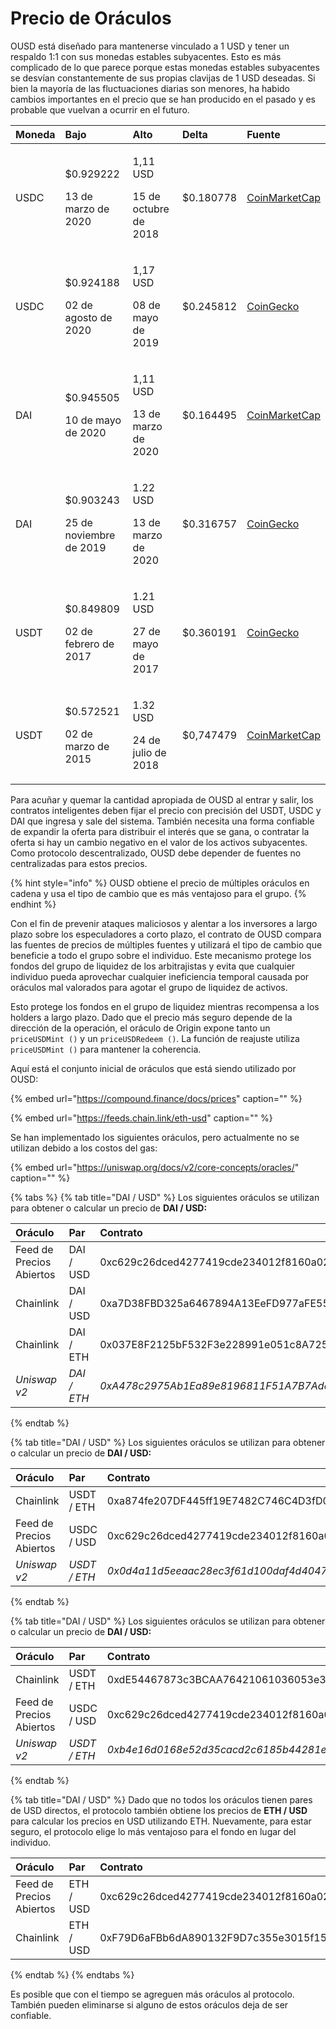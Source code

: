 # Precio de Oráculos

OUSD está diseñado para mantenerse vinculado a 1 USD y tener un respaldo 1:1 con sus monedas estables subyacentes. Esto es más complicado de lo que parece porque estas monedas estables subyacentes se desvían constantemente de sus propias clavijas de 1 USD deseadas. Si bien la mayoría de las fluctuaciones diarias son menores, ha habido cambios importantes en el precio que se han producido en el pasado y es probable que vuelvan a ocurrir en el futuro.

<table>
  <thead>
    <tr>
      <th style="text-align:left">Moneda</th>
      <th style="text-align:left"><b>Bajo</b>
      </th>
      <th style="text-align:left"><b>Alto</b>
      </th>
      <th style="text-align:left"><b>Delta</b>
      </th>
      <th style="text-align:left"><b>Fuente</b>
      </th>
    </tr>
  </thead>
  <tbody>
    <tr>
      <td style="text-align:left">USDC</td>
      <td style="text-align:left">
        <p>$0.929222</p>
        <p>13 de marzo de 2020</p>
      </td>
      <td style="text-align:left">
        <p>1,11 USD</p>
        <p>15 de octubre de 2018</p>
      </td>
      <td style="text-align:left">$0.180778</td>
      <td style="text-align:left"><a href="https://coinmarketcap.com/currencies/usd-coin/">CoinMarketCap</a>
      </td>
    </tr>
    <tr>
      <td style="text-align:left">USDC</td>
      <td style="text-align:left">
        <p>$0.924188</p>
        <p>02 de agosto de 2020</p>
      </td>
      <td style="text-align:left">
        <p>1,17 USD</p>
        <p>08 de mayo de 2019</p>
      </td>
      <td style="text-align:left">$0.245812</td>
      <td style="text-align:left"><a href="https://www.coingecko.com/en/coins/usd-coin">CoinGecko</a>
      </td>
    </tr>
    <tr>
      <td style="text-align:left">DAI</td>
      <td style="text-align:left">
        <p>$0.945505</p>
        <p>10 de mayo de 2020</p>
      </td>
      <td style="text-align:left">
        <p>1,11 USD</p>
        <p>13 de marzo de 2020</p>
      </td>
      <td style="text-align:left">$0.164495</td>
      <td style="text-align:left"><a href="https://coinmarketcap.com/currencies/multi-collateral-dai/">CoinMarketCap</a>
      </td>
    </tr>
    <tr>
      <td style="text-align:left">DAI</td>
      <td style="text-align:left">
        <p>$0.903243</p>
        <p>25 de noviembre de 2019</p>
      </td>
      <td style="text-align:left">
        <p>1.22 USD</p>
        <p>13 de marzo de 2020</p>
      </td>
      <td style="text-align:left">$0.316757</td>
      <td style="text-align:left"><a href="https://www.coingecko.com/en/coins/dai">CoinGecko</a>
      </td>
    </tr>
    <tr>
      <td style="text-align:left">USDT</td>
      <td style="text-align:left">
        <p>$0.849809</p>
        <p>02 de febrero de 2017</p>
      </td>
      <td style="text-align:left">
        <p>1.21 USD</p>
        <p>27 de mayo de 2017</p>
      </td>
      <td style="text-align:left">$0.360191</td>
      <td style="text-align:left"><a href="https://www.coingecko.com/en/coins/tether">CoinGecko</a>
      </td>
    </tr>
    <tr>
      <td style="text-align:left">USDT</td>
      <td style="text-align:left">
        <p>$0.572521</p>
        <p>02 de marzo de 2015</p>
      </td>
      <td style="text-align:left">
        <p>1.32 USD</p>
        <p>24 de julio de 2018</p>
      </td>
      <td style="text-align:left">$0,747479</td>
      <td style="text-align:left"><a href="https://coinmarketcap.com/currencies/tether/">CoinMarketCap</a>
      </td>
    </tr>
  </tbody>
</table>

Para acuñar y quemar la cantidad apropiada de OUSD al entrar y salir, los contratos inteligentes deben fijar el precio con precisión del USDT, USDC y DAI que ingresa y sale del sistema. También necesita una forma confiable de expandir la oferta para distribuir el interés que se gana, o contratar la oferta si hay un cambio negativo en el valor de los activos subyacentes. Como protocolo descentralizado, OUSD debe depender de fuentes no centralizadas para estos precios.

{% hint style="info" %}
OUSD obtiene el precio de múltiples oráculos en cadena y usa el tipo de cambio que es más ventajoso para el grupo.
{% endhint %}

Con el fin de prevenir ataques maliciosos y alentar a los inversores a largo plazo sobre los especuladores a corto plazo, el contrato de OUSD compara las fuentes de precios de múltiples fuentes y utilizará el tipo de cambio que beneficie a todo el grupo sobre el individuo. Este mecanismo protege los fondos del grupo de liquidez de los arbitrajistas y evita que cualquier individuo pueda aprovechar cualquier ineficiencia temporal causada por oráculos mal valorados para agotar el grupo de liquidez de activos.

Esto protege los fondos en el grupo de liquidez mientras recompensa a los holders a largo plazo. Dado que el precio más seguro depende de la dirección de la operación, el oráculo de Origin expone tanto un `priceUSDMint ()` y un `priceUSDRedeem ()`. La función de reajuste utiliza `priceUSDMint ()` para mantener la coherencia.

Aquí está el conjunto inicial de oráculos que está siendo utilizado por OUSD:

{% embed url="https://compound.finance/docs/prices" caption="" %}

{% embed url="https://feeds.chain.link/eth-usd" caption="" %}

Se han implementado los siguientes oráculos, pero actualmente no se utilizan debido a los costos del gas:

{% embed url="https://uniswap.org/docs/v2/core-concepts/oracles/" caption="" %}

{% tabs %}
{% tab title="DAI / USD" %}
Los siguientes oráculos se utilizan para obtener o calcular un precio de **DAI / USD:**

| Oráculo | Par | Contrato |
| :--- | :--- | :--- |
| Feed de Precios Abiertos | DAI / USD | 0xc629c26dced4277419cde234012f8160a0278a79 |
| Chainlink | DAI / USD | 0xa7D38FBD325a6467894A13EeFD977aFE558bC1f0 |
| Chainlink | DAI / ETH | 0x037E8F2125bF532F3e228991e051c8A7253B642c |
| _Uniswap v2_ | _DAI / ETH_ | _0xA478c2975Ab1Ea89e8196811F51A7B7Ade33eB11_ |
{% endtab %}

{% tab title="DAI / USD" %}
Los siguientes oráculos se utilizan para obtener o calcular un precio de **DAI / USD:**

| Oráculo | Par | Contrato |
| :--- | :--- | :--- |
| Chainlink | USDT / ETH | 0xa874fe207DF445ff19E7482C746C4D3fD0CB9AcE |
| Feed de Precios Abiertos | USDC / USD | 0xc629c26dced4277419cde234012f8160a0278a79 |
| _Uniswap v2_ | _USDT / ETH_ | _0x0d4a11d5eeaac28ec3f61d100daf4d40471f1852_ |
{% endtab %}

{% tab title="DAI / USD" %}
Los siguientes oráculos se utilizan para obtener o calcular un precio de **DAI / USD:**

| Oráculo | Par | Contrato |
| :--- | :--- | :--- |
| Chainlink | USDT / ETH | 0xdE54467873c3BCAA76421061036053e371721708 |
| Feed de Precios Abiertos | USDC / USD | 0xc629c26dced4277419cde234012f8160a0278a79 |
| _Uniswap v2_ | _USDT / ETH_ | _0xb4e16d0168e52d35cacd2c6185b44281ec28c9dc_ |
{% endtab %}

{% tab title="DAI / USD" %}
Dado que no todos los oráculos tienen pares de USD directos, el protocolo también obtiene los precios de **ETH / USD** para calcular los precios en USD utilizando ETH. Nuevamente, para estar seguro, el protocolo elige lo más ventajoso para el fondo en lugar del individuo.

| Oráculo | Par | Contrato |
| :--- | :--- | :--- |
| Feed de Precios Abiertos | ETH / USD | 0xc629c26dced4277419cde234012f8160a0278a79 |
| Chainlink | ETH / USD | 0xF79D6aFBb6dA890132F9D7c355e3015f15F3406F |
{% endtab %}
{% endtabs %}

Es posible que con el tiempo se agreguen más oráculos al protocolo. También pueden eliminarse si alguno de estos oráculos deja de ser confiable.

